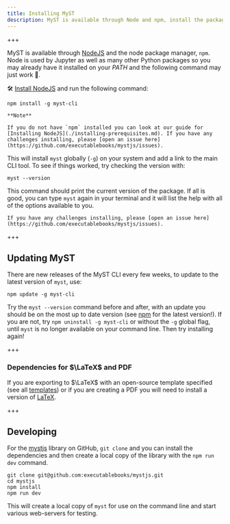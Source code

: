 ```yaml
---
title: Installing MyST
description: MyST is available through Node and npm, install the package with `npm install myst-cli`.
---
```


+++

MyST is available through [NodeJS](./installing-prerequisites.md) and the node package manager, `npm`. Node is used by Jupyter as well as many other Python packages so you may already have it installed on your *PATH* and the following command may just work 🤞.

🛠️ [Install NodeJS](./installing-prerequisites.md) and run the following command:

```shell
npm install -g myst-cli
```

````{important}
**Note**

If you do not have `npm` installed you can look at our guide for [Installing NodeJS](./installing-prerequisites.md). If you have any challenges installing, please [open an issue here](https://github.com/executablebooks/mystjs/issues).
````

This will install `myst` globally (`-g`) on your system and add a link to the main CLI tool. To see if things worked, try checking the version with:

```shell
myst --version
```

This command should print the current version of the package. If all is good, you can type `myst` again in your terminal and it will list the help with all of the options available to you.

````{note}
If you have any challenges installing, please [open an issue here](https://github.com/executablebooks/mystjs/issues).
````

+++

## Updating MyST

There are new releases of the MyST CLI every few weeks, to update to the latest version of `myst`, use:

```shell
npm update -g myst-cli
```

Try the `myst --version` command before and after, with an update you should be on the most up to date version (see [npm](https://npmjs.com/package/myst-cli) for the latest version!). If you are not, try `npm uninstall -g myst-cli` or without the `-g` global flag, until `myst` is no longer available on your command line. Then try installing again!

+++

### Dependencies for $\LaTeX$ and PDF

If you are exporting to $\LaTeX$ with an open-source template specified (see all [templates](https://github.com/myst-templates)) or if you are creating a PDF you will need to install a version of [LaTeX](https://www.latex-project.org/get).

+++

## Developing

For the [mystjs](https://github.com/executablebooks/mystjs) library on GitHub, `git clone` and you can install the dependencies and then create a local copy of the library with the `npm run dev` command.

```shell
git clone git@github.com:executablebooks/mystjs.git
cd mystjs
npm install
npm run dev
```

This will create a local copy of `myst` for use on the command line and start various web-servers for testing.
